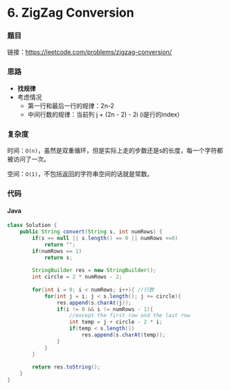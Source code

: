 # 6. ZigZag Conversion

### 题目

链接：https://leetcode.com/problems/zigzag-conversion/



### 思路

- **找规律**
- 考虑情况
  - 第一行和最后一行的规律：2n-2
  - 中间行数的规律：当前列 j + (2n - 2) - 2i (i是行的index）



### 复杂度

时间：```O(n)```，虽然是双重循环，但是实际上走的步数还是s的长度，每一个字符都被访问了一次。

空间：```O(1)```，不包括返回的字符串空间的话就是常数。



### 代码

#### Java

``` java
class Solution {
    public String convert(String s, int numRows) {
        if(s == null || s.length() == 0 || numRows <=0)
            return "";  
        if(numRows == 1)
            return s;
        
        StringBuilder res = new StringBuilder();
        int circle = 2 * numRows - 2;
        
        for(int i = 0; i < numRows; i++){ //行数
            for(int j = i; j < s.length(); j += circle){
                res.append(s.charAt(j));
                if(i != 0 && i != numRows - 1){
                    //except the first row and the last row
                    int temp = j + circle - 2 * i;
                    if(temp < s.length())
                        res.append(s.charAt(temp));
                }
            }
        }
        
        return res.toString();
    }
}
```

